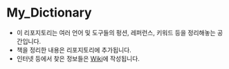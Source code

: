 # My_Dictionary

 - 이 리포지토리는 여러 언어 및 도구들의 펑션, 레퍼런스, 키워드 등을 정리해놓는 공간입니다.
 - 책을 정리한 내용은 리포지토리에 추가됩니다.
 - 인터넷 등에서 찾은 정보들은 [Wiki](https://github.com/seonhjeo/My_Dictionary/wiki)에 작성됩니다.
